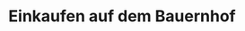 ---
title: "Einkaufen auf dem Bauernhof"
url: /bad-staffelstein/einkaufen-auf-dem-bauernhof/
shop: Gemüse & Obst
---